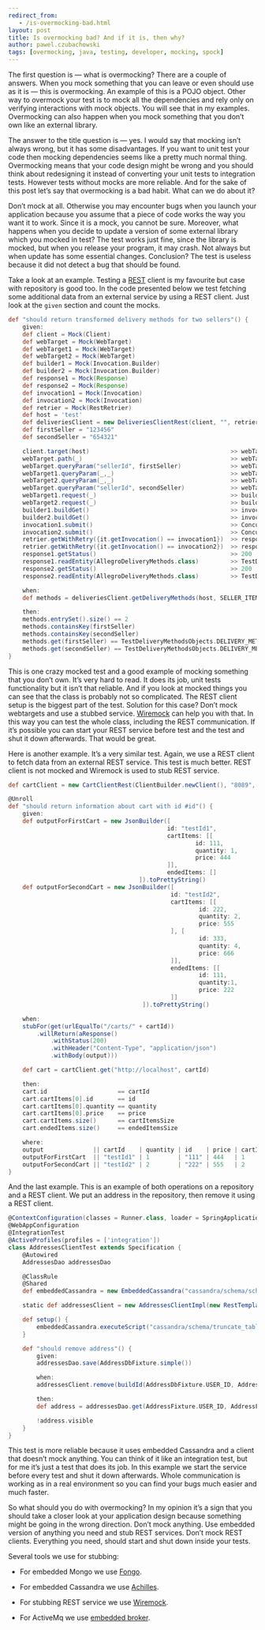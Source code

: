 ```yaml
---
redirect_from:
   - /is-overmocking-bad.html
layout: post
title: Is overmocking bad? And if it is, then why?
author: pawel.czubachowski
tags: [overmocking, java, testing, developer, mocking, spock]
---
```


The first question is — what is overmocking? There are a couple of answers. When you mock something that you can leave or
even should use as it is — this is overmocking. An example of this is a POJO object. Other way to overmock your test is
to mock all the dependencies and rely only on verifying interactions with mock objects. You will see that in my
examples. Overmocking can also happen when you mock something that you don’t own like an external library.

The answer to the title question is — yes. I would say that mocking isn’t always wrong, but it has some
disadvantages. If you want to unit test your code then mocking dependencies seems like a pretty much normal thing.
Overmocking means that your code design might be wrong and you should think about redesigning it instead of
converting your unit tests to integration tests. However tests without mocks are more reliable. And for the sake of this
post let’s say that overmocking is a bad habit. What can we do about it?

Don’t mock at all. Otherwise you may encounter bugs when you launch your application because you assume that a piece of code
works the way you want it to work. Since it is a mock, you cannot be sure. Moreover, what happens when you decide to
update a version of some external library which you mocked in test? The test works just fine, since the library is mocked,
but when you release your program, it may crash. Not always but when update has some essential changes. Conclusion? The
test is useless because it did not detect a bug that should be found.

Take a look at an example. Testing a [REST](http://en.wikipedia.org/wiki/Representational_state_transfer) client is my favourite but case with repository is good too. In the code presented
below we test fetching some additional data from an external service by using a REST client. Just look at the `given` section
and count the mocks.

```groovy
def "should return transformed delivery methods for two sellers"() {
    given:
    def client = Mock(Client)
    def webTarget = Mock(WebTarget)
    def webTarget1 = Mock(WebTarget)
    def webTarget2 = Mock(WebTarget)
    def builder1 = Mock(Invocation.Builder)
    def builder2 = Mock(Invocation.Builder)
    def response1 = Mock(Response)
    def response2 = Mock(Response)
    def invocation1 = Mock(Invocation)
    def invocation2 = Mock(Invocation)
    def retrier = Mock(RestRetrier)
    def host = 'test'
    def deliveriesClient = new DeliveriesClientRest(client, "", retrier)
    def firstSeller = "123456"
    def secondSeller = "654321"

    client.target(host)                                        >> webTarget
    webTarget.path(_)                                          >> webTarget
    webTarget.queryParam("sellerId", firstSeller)              >> webTarget1
    webTarget1.queryParam(_,_)                                 >> webTarget1
    webTarget2.queryParam(_,_)                                 >> webTarget2
    webTarget.queryParam("sellerId", secondSeller)             >> webTarget2
    webTarget1.request(_)                                      >> builder1
    webTarget2.request(_)                                      >> builder2
    builder1.buildGet()                                        >> invocation1
    builder2.buildGet()                                        >> invocation2
    invocation1.submit()                                       >> ConcurrentUtils.constantFuture(response1)
    invocation2.submit()                                       >> ConcurrentUtils.constantFuture(response2)
    retrier.getWithRetry({it.getInvocation() == invocation1})  >> response1
    retrier.getWithRetry({it.getInvocation() == invocation2})  >> response2
    response1.getStatus()                                      >> 200
    response1.readEntity(AllegroDeliveryMethods.class)         >> TestDeliveryMethodsObjects.DELIVERY_METHODS_ONE_DELIVERY_METHOD
    response2.getStatus()                                      >> 200
    response2.readEntity(AllegroDeliveryMethods.class)         >> TestDeliveryMethodsObjects.DELIVERY_METHODS_ALL

    when:
    def methods = deliveriesClient.getDeliveryMethods(host, SELLER_ITEMS_TWO_SELLERS_THREE_ITEMS)

    then:
    methods.entrySet().size() == 2
    methods.containsKey(firstSeller)
    methods.containsKey(secondSeller)
    methods.get(firstSeller) == TestDeliveryMethodsObjects.DELIVERY_METHODS_ONE_DELIVERY_METHOD
    methods.get(secondSeller) == TestDeliveryMethodsObjects.DELIVERY_METHODS_ALL
}
```

This is one crazy mocked test and a good example of mocking something that you don’t own. It’s very hard to read. It does
its job, unit tests functionality but it isn’t that reliable. And if you look at mocked things you can see that the
class is probably not so complicated. The REST client setup is the biggest part of the test. Solution for this case?
Don’t mock webtargets and use a stubbed service. [Wiremock](http://wiremock.org) can help you with that. In this
way you can test the whole class, including the REST communication. If it’s possible you can start your REST service before
test and the test and shut it down afterwards. That would be great.

Here is another example. It’s a very similar test. Again, we use a REST client to fetch data from an external REST service.
This test is much better. REST client is not mocked and Wiremock is used to stub REST service.

```groovy
def cartClient = new CartClientRest(ClientBuilder.newClient(), "8089", new RestRetrier())

@Unroll
def "should return information about cart with id #id"() {
    given:
    def outputForFirstCart = new JsonBuilder([
                                             id: "testId1",
                                             cartItems: [[
                                                     id: 111,
                                                     quantity: 1,
                                                     price: 444
                                             ]],
                                             endedItems: []
                                     ]).toPrettyString()
    def outputForSecondCart = new JsonBuilder([
                                              id: "testId2",
                                              cartItems: [[
                                                      id: 222,
                                                      quantity: 2,
                                                      price: 555
                                              ], [
                                                      id: 333,
                                                      quantity: 4,
                                                      price: 666
                                              ]],
                                              endedItems: [[
                                                      id: 111,
                                                      quantity:1,
                                                      price: 222
                                              ]]
                                      ]).toPrettyString()

    when:
    stubFor(get(urlEqualTo("/carts/" + cartId))
        .willReturn(aResponse()
            .withStatus(200)
            .withHeader("Content-Type", "application/json")
            .withBody(output)))

    def cart = cartClient.get("http://localhost", cartId)

    then:
    cart.id                    == cartId
    cart.cartItems[0].id       == id
    cart.cartItems[0].quantity == quantity
    cart.cartItems[0].price    == price
    cart.cartItems.size()      == cartItemsSize
    cart.endedItems.size()     == endedItemsSize

    where:
    output              || cartId    | quantity | id    | price | cartItemsSize | endedItemsSize
    outputForFirstCart  || "testId1" | 1        | "111" | 444   | 1             | 0
    outputForSecondCart || "testId2" | 2        | "222" | 555   | 2             | 1
}
```

And the last example. This is an example of both operations on a repository and a REST client. We put an address in
 the repository, then remove it using a REST client.

```groovy
@ContextConfiguration(classes = Runner.class, loader = SpringApplicationContextLoader.class)
@WebAppConfiguration
@IntegrationTest
@ActiveProfiles(profiles = ['integration'])
class AddressesClientTest extends Specification {
    @Autowired
    AddressesDao addressesDao

    @ClassRule
    @Shared
    def embeddedCassandra = new EmbeddedCassandra("cassandra/schema/schema.cql")

    static def addressesClient = new AddressesClientImpl(new RestTemplate(), "http://localhost:8080")

    def setup() {
        embeddedCassandra.executeScript("cassandra/schema/truncate_tables.cql");
    }

    def "should remove address"() {
        given:
        addressesDao.save(AddressDbFixture.simple())

        when:
        addressesClient.remove(buildId(AddressDbFixture.USER_ID, AddressDbFixture.ADDRESS_ID))

        then:
        def address = addressesDao.get(AddressFixture.USER_ID, AddressFixture.ADDRESS_ID)

        !address.visible
    }
}
```

This test is more reliable because it uses embedded Cassandra and a client that doesn’t mock anything. You can think of
it like an integration test, but for me it’s just a test that does its job. In this example we start the service before every
test and shut it down afterwards. Whole communication is working as in a real environment so you can find your bugs much easier
and much faster.

So what should you do with overmocking? In my opinion it’s a sign that you should take a closer look at your
application design because something might be going in the wrong direction. Don’t mock anything. Use embedded version of
anything you need and stub REST services. Don’t mock REST clients. Everything you need, should start and shut
down inside your tests.

Several tools we use for stubbing:

* For embedded Mongo we use [Fongo](https://github.com/fakemongo/fongo).

* For embedded Cassandra we use [Achilles](https://github.com/doanduyhai/Achilles).

* For stubbing REST service we use [Wiremock](http://wiremock.org).

* For ActiveMq we use [embedded broker](http://activemq.apache.org/how-do-i-embed-a-broker-inside-a-connection.html).
